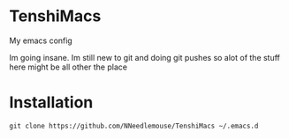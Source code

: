 # TenshiMacs

My emacs config

Im going insane. Im still new to git and doing git pushes so alot of the stuff here might be all other the place

# Installation
````
git clone https://github.com/NNeedlemouse/TenshiMacs ~/.emacs.d
````

